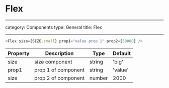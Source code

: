 # Flex

---

category: Components
type: General
title: Flex

---

```javascript
<Flex size={SIZE.small} prop1="value prop 1" prop2={50000} />
```

| Property | Description         | Type   | Default |
| -------- | ------------------- | ------ | ------- |
| size     | size component      | string | 'big'   |
| prop1    | prop 1 of component | string | 'value' |
| size     | prop 2 of component | number | 2000    |